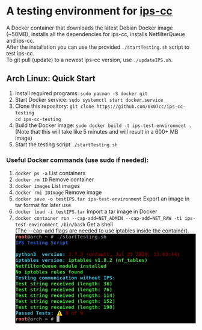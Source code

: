 # A testing environment for [ips-cc](https://github.com/0x07cc/ips-cc)
A Docker container that downloads the latest Debian Docker image (~50MB), installs all the dependencies for ips-cc, installs NetfilterQueue and ips-cc.  
After the installation you can use the provided `./startTesting.sh` script to test ips-cc.  
To git pull (update) to a newest ips-cc version, use `./updateIPS.sh`.

## Arch Linux: Quick Start
1. Install required programs: `sudo pacman -S docker git`
1. Start Docker service: `sudo systemctl start docker.service`
1. Clone this repository: `git clone https://github.com/0x07cc/ips-cc-testing`  
`cd ips-cc-testing`
1. Build the Docker image: `sudo docker build -t ips-test-environment .`  
(Note that this will take like 5 minutes and will result in a 600+ MB image)
1. Start the testing script `./startTesting.sh`

### Useful Docker commands (use sudo if needed):
1. `docker ps -a` List containers
1. `docker rm ID` Remove container
1. `docker images` List images
1. `docker rmi IDImage` Remove image
1. `docker save -o testIPS.tar ips-test-environment` Export an image in tar format for later use
1. `docker load -i testIPS.tar` Import a tar image in Docker
1. `docker container run --cap-add=NET_ADMIN --cap-add=NET_RAW -ti ips-test-environment /bin/bash` Get a shell  
(The --cap-add flags are needed to use iptables inside the container).  
![Screenshot of a failed test](screenshot.png)

